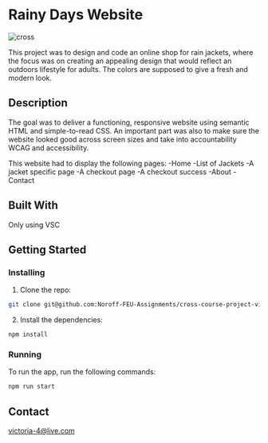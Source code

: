 # Rainy Days Website

![cross](https://user-images.githubusercontent.com/87649682/222991313-5bc1bddc-5d67-428b-aabb-f7c5b27415c5.png)

This project was to design and code an online shop for rain jackets, where the focus was on creating an appealing design that would reflect an outdoors lifestyle for adults. The colors are supposed to give a fresh and modern look. 

## Description

The goal was to deliver a functioning, responsive website using semantic HTML and simple-to-read CSS.
An important part was also to make sure the website looked good across screen sizes and take into accountability WCAG and accessibility.

This website had to display the following pages:
-Home
-List of Jackets
-A jacket specific page
-A checkout page
-A checkout success
-About
-Contact

## Built With
Only using VSC

## Getting Started

### Installing

1. Clone the repo:

```bash
git clone git@github.com:Noroff-FEU-Assignments/cross-course-project-victoriakf.git
```

2. Install the dependencies:

```
npm install
```

### Running

To run the app, run the following commands:

```bash
npm run start
```

## Contact

victoria-4@live.com
